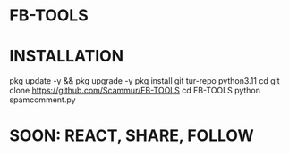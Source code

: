 # FB-TOOLS


# INSTALLATION

pkg update -y && pkg upgrade -y
pkg install git tur-repo python3.11
cd 
git clone https://github.com/Scammur/FB-TOOLS
cd FB-TOOLS
python spamcomment.py

# SOON: REACT, SHARE, FOLLOW
